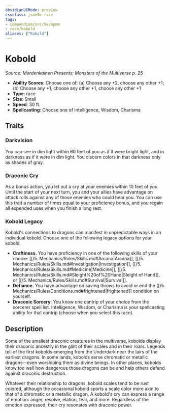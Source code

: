 ```yaml
---
obsidianUIMode: preview
cssclass: json5e-race
tags:
- compendium/src/5e/mpmm
- race/kobold
aliases: ["Kobold"]
---
```

# Kobold
*Source: Mordenkainen Presents: Monsters of the Multiverse p. 25*  

- **Ability Scores**: Choose one of: (a) Choose any +2, choose any other +1; (b) Choose any +1, choose any other +1, choose any other +1
- **Type**: race
- **Size**: Small
- **Speed**: 30 ft.
- **Spellcasting**: Choose one of Intelligence, Wisdom, Charisma

## Traits

### Darkvision

You can see in dim light within 60 feet of you as if it were bright light, and in darkness as if it were in dim light. You discern colors in that darkness only as shades of gray.

### Draconic Cry

As a bonus action, you let out a cry at your enemies within 10 feet of you. Until the start of your next turn, you and your allies have advantage on attack rolls against any of those enemies who could hear you. You can use this trait a number of times equal to your proficiency bonus, and you regain all expended uses when you finish a long rest.

### Kobold Legacy

Kobold's connections to dragons can manifest in unpredictable ways in an individual kobold. Choose one of the following legacy options for your kobold.

- **Craftiness.** You have proficiency in one of the following skills of your choice: [[/5. Mechanics/Rules/Skills.md#Arcana\|Arcana]], [[/5. Mechanics/Rules/Skills.md#Investigation\|Investigation]], [[/5. Mechanics/Rules/Skills.md#Medicine\|Medicine]], [[/5. Mechanics/Rules/Skills.md#Sleight%20of%20Hand\|Sleight of Hand]], or [[/5. Mechanics/Rules/Skills.md#Survival\|Survival]].  
- **Defiance.** You have advantage on saving throws to avoid or end the [[/5. Mechanics/Rules/Conditions.md#frightened\|frightened]] condition on yourself.  
- **Draconic Sorcery.** You know one cantrip of your choice from the sorcerer spell list. Intelligence, Wisdom, or Charisma is your spellcasting ability for that cantrip (choose when you select this race).  

## Description

Some of the smallest draconic creatures in the multiverse, kobolds display their draconic ancestry in the glint of their scales and in their roars. Legends tell of the first kobolds emerging from the Underdark near the lairs of the earliest dragons. In some lands, kobolds serve chromatic or metallic dragons—even worshiping them as divine beings. In other places, kobolds know too well how dangerous those dragons can be and help others defend against draconic destruction.

Whatever their relationship to dragons, kobold scales tend to be rust colored, although the occasional kobold sports a scale color more akin to that of a chromatic or a metallic dragon. A kobold's cry can express a range of emotion: anger, resolve, elation, fear, and more. Regardless of the emotion expressed, their cry resonates with draconic power.
